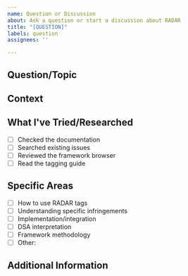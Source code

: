 ```yaml
---
name: Question or Discussion
about: Ask a question or start a discussion about RADAR
title: "[QUESTION]"
labels: question
assignees: ''

---
```


## Question/Topic
<!-- What would you like to know or discuss? -->

## Context
<!-- Provide relevant context or background -->

## What I've Tried/Researched
<!-- What have you already looked into? -->
- [ ] Checked the documentation
- [ ] Searched existing issues
- [ ] Reviewed the framework browser
- [ ] Read the tagging guide

## Specific Areas
<!-- Is this question about: -->
- [ ] How to use RADAR tags
- [ ] Understanding specific infringements
- [ ] Implementation/integration
- [ ] DSA interpretation
- [ ] Framework methodology
- [ ] Other: 

## Additional Information
<!-- Any other relevant details -->
